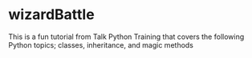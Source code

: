 # wizardBattle
This is a fun tutorial from Talk Python Training that covers the following Python topics; classes, inheritance, and magic methods
